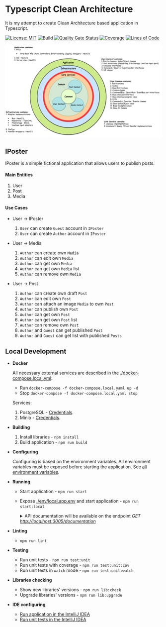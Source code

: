 # Typescript Clean Architecture

It is my attempt to create Clean Architecture based application in Typescript.

[![License: MIT](https://img.shields.io/badge/License-MIT-brightgreen.svg)](./LICENSE)
![Build](https://github.com/pvarentsov/typescript-clean-architecture/workflows/Build/badge.svg)
[![Quality Gate Status](https://sonarcloud.io/api/project_badges/measure?project=pvarentsov_typescript-clean-architecture&metric=alert_status)](https://sonarcloud.io/dashboard?id=pvarentsov_typescript-clean-architecture)
[![Coverage](https://sonarcloud.io/api/project_badges/measure?project=pvarentsov_typescript-clean-architecture&metric=coverage)](https://sonarcloud.io/dashboard?id=pvarentsov_typescript-clean-architecture)
[![Lines of Code](https://sonarcloud.io/api/project_badges/measure?project=pvarentsov_typescript-clean-architecture&metric=ncloc)](https://sonarcloud.io/dashboard?id=pvarentsov_typescript-clean-architecture)

<p align="center"> 
    <img src="./asset/IPosterStructure.png">
</p>

## IPoster

IPoster is a simple fictional application that allows users to publish posts.

#### Main Entities
1. User
2. Post
3. Media

#### Use Cases

* User -> IPoster
  1. `User` can create `Guest` account in `IPoster`
  2. `User` can create `Author` account in `IPoster`

* User -> Media
  1. `Author` can create own `Media`
  2. `Author` can edit own `Media`
  3. `Author` can get own `Media`
  4. `Author` can get own `Media` list
  5. `Author` can remove own `Media`

* User -> Post
  1. `Author` can create own draft `Post`
  2. `Author` can edit own `Post`
  3. `Author` can attach an image `Media` to own `Post`
  4. `Author` can publish own `Post`
  5. `Author` can get own `Post`
  6. `Author` can get own `Post` list
  7. `Author` can remove own `Post`
  8. `Author` and `Guest` can get published `Post`
  9. `Author` and `Guest` can get list with published `Posts`
  
## Local Development

* **Docker**

    All necessary external services are described in the [./docker-compose.local.yml](./docker-compose.local.yaml):
    * Run `docker-compose -f docker-compose.local.yaml up -d`
    * Stop `docker-compose -f docker-compose.local.yaml stop`
    
    Services:
    1. PostgreSQL - [Credentials](./env/local.pg.env).
    2. Minio - [Credentials](./env/local.minio.env).
    
* **Building**

    1. Install libraries - `npm install`
    2. Build application - `npm run build`
    
* **Configuring**
  
    Configuring is based on the environment variables. All environment variables must be exposed before starting the application.
    See [all environment variables](./env/local.app.env).
    
* **Running**

    * Start application - `npm run start`
    * Expose [./env/local.app.env](./env/local.app.env) and start application - `npm run start:local`
    
      <details>
        <summary>
          API documentation will be available on the endpoint <i>GET <a href="http://localhost:3005/documentation/" target="_blank" rel="noopener noreferrer">http://localhost:3005/documentation</a></i>
        </summary>
        <br>
        
        <p align="center"> 
            <img src="./asset/ApiDocumentation.png">
        </p>
      </details>
    
* **Linting**

    * `npm run lint`
    
* **Testing**

    * Run unit tests - `npm run test:unit`
    * Run unit tests with coverage - `npm run test:unit:cov`
    * Run unit tests in `watch` mode - `npm run test:unit:watch`    
    
* **Libraries checking**    
   
    * Show new libraries' versions - `npm run lib:check`
    * Upgrade libraries' versions - `npm run lib:upgrade`    

* **IDE configuring**
    * [Run application in the IntelliJ IDEA](./asset/IdeaApplicationLaunchConfiguration.png)
    * [Run unit tests in the IntelliJ IDEA](./asset/IdeaUnitTestConfiguration.png)
